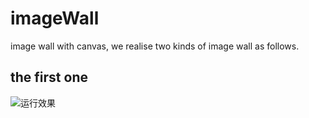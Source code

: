 # imageWall
image wall with canvas,
we realise two kinds of image wall as follows.

## the first one
![运行效果](http://ww2.sinaimg.cn/mw690/74d94e2egw1f9olaxj091j216o25ck2n.jpg)
